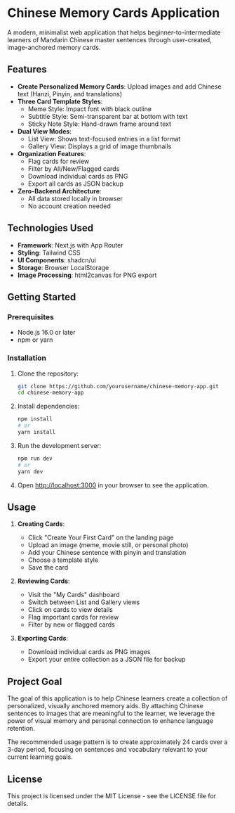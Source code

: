 # Chinese Memory Cards Application

A modern, minimalist web application that helps beginner-to-intermediate learners of Mandarin Chinese master sentences through user-created, image-anchored memory cards.

## Features

- **Create Personalized Memory Cards**: Upload images and add Chinese text (Hanzi, Pinyin, and translations)
- **Three Card Template Styles**:
  - Meme Style: Impact font with black outline
  - Subtitle Style: Semi-transparent bar at bottom with text
  - Sticky Note Style: Hand-drawn frame around text
- **Dual View Modes**:
  - List View: Shows text-focused entries in a list format
  - Gallery View: Displays a grid of image thumbnails
- **Organization Features**:
  - Flag cards for review
  - Filter by All/New/Flagged cards
  - Download individual cards as PNG
  - Export all cards as JSON backup
- **Zero-Backend Architecture**:
  - All data stored locally in browser
  - No account creation needed

## Technologies Used

- **Framework**: Next.js with App Router
- **Styling**: Tailwind CSS
- **UI Components**: shadcn/ui
- **Storage**: Browser LocalStorage
- **Image Processing**: html2canvas for PNG export

## Getting Started

### Prerequisites

- Node.js 16.0 or later
- npm or yarn

### Installation

1. Clone the repository:
   ```bash
   git clone https://github.com/yourusername/chinese-memory-app.git
   cd chinese-memory-app
   ```

2. Install dependencies:
   ```bash
   npm install
   # or
   yarn install
   ```

3. Run the development server:
   ```bash
   npm run dev
   # or
   yarn dev
   ```

4. Open [http://localhost:3000](http://localhost:3000) in your browser to see the application.

## Usage

1. **Creating Cards**:
   - Click "Create Your First Card" on the landing page
   - Upload an image (meme, movie still, or personal photo)
   - Add your Chinese sentence with pinyin and translation
   - Choose a template style
   - Save the card

2. **Reviewing Cards**:
   - Visit the "My Cards" dashboard
   - Switch between List and Gallery views
   - Click on cards to view details
   - Flag important cards for review
   - Filter by new or flagged cards

3. **Exporting Cards**:
   - Download individual cards as PNG images
   - Export your entire collection as a JSON file for backup

## Project Goal

The goal of this application is to help Chinese learners create a collection of personalized, visually anchored memory aids. By attaching Chinese sentences to images that are meaningful to the learner, we leverage the power of visual memory and personal connection to enhance language retention.

The recommended usage pattern is to create approximately 24 cards over a 3-day period, focusing on sentences and vocabulary relevant to your current learning goals.

## License

This project is licensed under the MIT License - see the LICENSE file for details.
